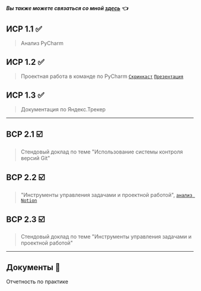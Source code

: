 
#### *Вы также можете связаться со мной [здесь](https://vk.com/nestessia) 👈*



## ИСР 1.1 ✅

> Анализ PyCharm



## ИСР 1.2 ✅

>Проектная работа в команде по PyCharm          [`Скринкаст`](https://disk.yandex.ru/i/fJphbiOPAb9TCA)         [`Презентация`](https://github.com/nestessia/Practice/blob/b5e1e85dc5725bbc0a188846030f68313ea56524/PyCharm.pdf)


## ИСР 1.3 ✅

>Документация по Яндекс.Трекер


-------------------------------------

## ВСР 2.1 ☑️

>Стендовый доклад по теме "Использование системы контроля версий Git"
    

## ВСР 2.2 ☑️

>"Инструменты управления задачами и проектной работой",  [`анализ Notion`](https://github.com/nestessia/Practice/blob/945667b24eb70f01cab67897f32345723ff78b36/Notion%20%D0%9A%D1%80%D1%8E%D1%87%D0%BA%D0%BE%D0%B2%D0%B0%20%D0%90.%D0%A1%20%D0%98%D0%92%D0%A2%202-1.pdf)

    
    
## ВСР 2.3 ☑️

>Стендовый доклад по теме "Инструменты управления задачами и проектной работой"


-------------------------------------

## Документы 📂

Отчетность по практике 


